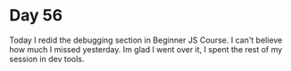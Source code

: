# Day 56

Today I redid the debugging section in Beginner JS Course. I can't believe how much I missed yesterday. Im glad I went over it, I spent the rest of my session in dev tools.
